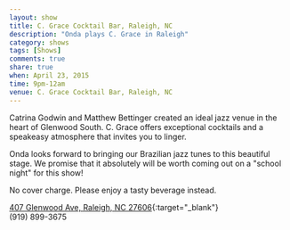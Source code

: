 ```yaml
---
layout: show
title: C. Grace Cocktail Bar, Raleigh, NC
description: "Onda plays C. Grace in Raleigh"
category: shows
tags: [Shows]
comments: true
share: true
when: April 23, 2015
time: 9pm-12am
venue: C. Grace Cocktail Bar, Raleigh, NC
---
```


Catrina Godwin and Matthew Bettinger created an ideal jazz venue in the heart of Glenwood South. C. Grace offers exceptional cocktails and a speakeasy atmosphere that invites you to linger.

Onda looks forward to bringing our Brazilian jazz tunes to this beautiful stage. We promise that it absolutely will be worth coming out on a "school night" for this show!

No cover charge. Please enjoy a tasty beverage instead.

[407 Glenwood Ave, Raleigh, NC 27606](https://www.google.com/maps/place/C.Grace/@35.785375,-78.647421,17z/data=!3m1!4b1!4m2!3m1!1s0x89ac5f6669def927:0x20b4c5877c7e3224){:target="_blank"}
<br/>
(919) 899-3675
